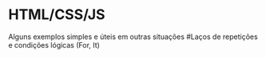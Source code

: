 # HTML/CSS/JS
Alguns exemplos simples e úteis em outras situações
#Laços de repetições e condições lógicas (For, It)
